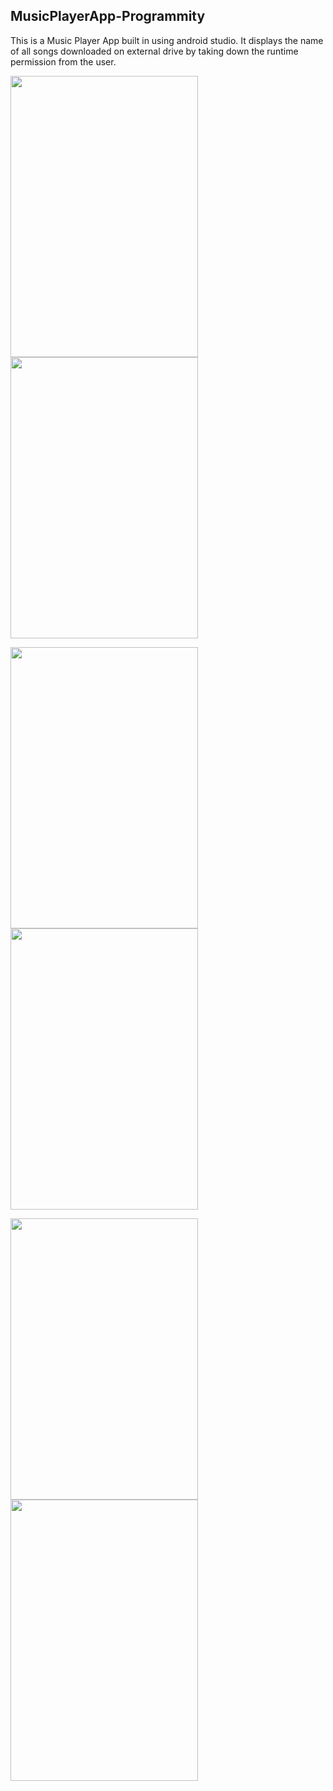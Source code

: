 ## MusicPlayerApp-Programmity
This is a Music Player App built in using android studio. It displays
the name of all songs downloaded on external drive by taking down
the runtime permission from the user.


<img src="https://user-images.githubusercontent.com/62275986/147379801-1fa0078f-b71c-4be0-9e0f-84ec5c2c4404.png" width="300" height="450">     <img src="https://user-images.githubusercontent.com/62275986/147379918-a3e32a0b-8f22-414d-af2c-47fdeefb45e8.png" width="300" height="450">

<img src="https://user-images.githubusercontent.com/62275986/147379920-56308664-1730-4663-8019-e760058015cd.png" width="300" height="450">     <img src="https://user-images.githubusercontent.com/62275986/147379922-0d58590d-26d6-4c06-a90b-baa4c7e1c87f.png" width="300" height="450">

<img src="https://user-images.githubusercontent.com/62275986/147379923-c4d47c9d-bb17-40e5-9319-af07303d1010.png" width="300" height="450">     <img src="https://user-images.githubusercontent.com/62275986/147379924-8087b1a4-f80c-4f4c-be1c-582e8e769827.png" width="300" height="450">




